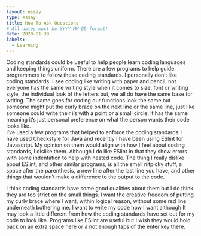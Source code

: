 ```yaml
---
layout: essay
type: essay
title: How To Ask Questions
# All dates must be YYYY-MM-DD format!
date: 2020-01-30
labels:
  - Learning
---
```


Coding standards could be useful to help people learn coding languages and keeping things uniform.  There are a few programs to help guide programmers to follow these coding standards.  I personally don’t like coding standards.  I see coding like writing with paper and pencil, not everyone has the same writing style when it comes to size, font or writing style, the individual look of the letters but, we all do have the same base for writing.  The same goes for coding our functions look the same but someone might put the curly brace on the next line or the same line, just like someone could write their i’s with a point or a small circle, it has the same meaning it’s just personal preference on what the person wants their code looks like.  
I’ve used a few programs that helped to enforce the coding standards.  I have used Checkstyle for Java and recently I have been using ESlint for Javascript.  My opinion on them would align with how I feel about coding standards, I dislike them.  Although I do like ESlint in that they show errors with some indentation to help with nested code.  The thing I really dislike about ESlint, and other similar programs, is all the small nitpicky stuff, a space after the parenthesis, a new line after the last line you have, and other things that wouldn’t make a difference to the output to the code.  

I think coding standards have some good qualities about them but I do think they are too strict on the small things.  I want the creative freedom of putting my curly brace where I want, within logical reason, without some red line underneath bothering me.  I want to write my code how I want although It may look a little different from how the coding standards have set out for my code to look like.  Programs like ESlint are useful but I wish they would hold back on an extra space here or a not enough taps of the enter key there.  
